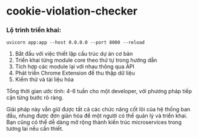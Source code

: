 # cookie-violation-checker

### Lộ trình triển khai:
```shell
uvicorn app:app --host 0.0.0.0 --port 8000 --reload
```
1. Bắt đầu với việc thiết lập cấu trúc dự án cơ bản
2. Triển khai từng module core theo thứ tự trong hướng dẫn
3. Tích hợp các module lại với nhau thông qua API
4. Phát triển Chrome Extension để thu thập dữ liệu
5. Kiểm thử và tài liệu hóa

Tổng thời gian ước tính: 4-6 tuần cho một developer, với phương pháp tiếp cận từng bước rõ ràng.

Giải pháp này vẫn giữ được tất cả các chức năng cốt lõi của hệ thống ban đầu, nhưng được đơn giản hóa để một người có thể quản lý và triển khai. Bạn cũng có thể dễ dàng mở rộng thành kiến trúc microservices trong tương lai nếu cần thiết.
